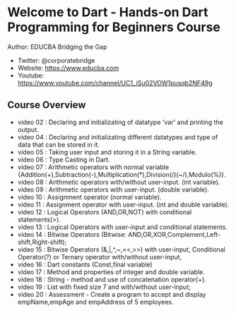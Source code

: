 # Welcome to Dart - Hands-on Dart Programming for Beginners Course

Author: EDUCBA Bridging the Gap
- Twitter: @corporatebridge
- Website: https://www.educba.com
- Youtube: https://www.youtube.com/channel/UC1_jSu02VOW1pusqb2NF49g

 ## Course Overview
 - video 02 : Declaring and initializating of datatype 'var' and printing the output.
 - video 04 : Declaring and initializating different datatypes and type of data that can be stored in it.
 - video 05 : Taking user input and storing it in a String variable.
 - video 06 : Type Casting in Dart.
 - video 07 : Arithmetic operators with normal variable {Addition(+),Subtraction(-),Multiplication(*),Division(/)(~/),Modulo(%)}.
 - video 08 : Arithmetic operators with/without user-input. (int variable).
 - video 09 : Arithmetic operators with user-input. (double variable).
 - video 10 : Assignment operator (normal variable).
 - video 11 : Assignment operator with user-input. (int and double variable).
 - video 12 : Logical Operators (AND,OR,NOT) with conditional statements(>).
 - video 13 : Logical Operators with user-input and conditional statements.
 - video 14 : Bitwise Operators (Bitwise: AND,OR,XOR,Complement,Left-shift,Right-shift);
 - video 15 : Bitwise Operators (&,|,^,~,<<,>>) with user-input, Conditional Operator(?) or Ternary operator with/without user-input,
 - video 16 : Dart constants (Const,final variable)
 - video 17 : Method and properties of integer and double variable.
 - video 18 : String - method and use of concatenation operator(+).
 - video 19 : List with fixed size 7 and with/without user-input;
 - video 20 : Assessment - Create a program to accept and display empName,empAge and empAddress of 5 employees.
